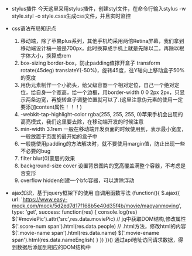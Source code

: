 - stylus插件
    今天这里采用stylus插件，创建styl文件，在命令行输入stylus -w style.styl -o style.csss生成css文件，并且实时监控

- css语法布局知识点
    1. 移动端，除了苹果plus系列，其他手机均采用两倍Retina屏幕，我们拿到移动端设计稿一般是700px，此时换算成手机上就是先除以二，再除以根字体大小，换算成rem
    2. box-sizing border-box，防止padding值撑开盒子
    transform rotate(45deg) translateY(-50%)，旋转45度，往Y轴向上移动盒子50%的宽度
    3. 用伪元素制作一个小箭头，给父级容器一个相对定位，自己一个绝对定位，给自身一个宽高，给一个边框，用border-width 0 0 2px 2px，只显示两条边宽，再旋转盒子调整位置就可以了.(这里注意伪元素的使用一定要添加content属性！！！)
    4. -webkit-tap-highlight-color rgba(255, 255, 255, 0)苹果手机会出现的高亮模式，我们这里要去除，在移动端开发的时候注意
    5. min-width 3.1rem 一般在移动端开发页面的时候使用到，表示最小宽度，一般放置于页面的最开始的盒子中
    6. 一般能使用padding的方法解决时，就不要使用margin值，防止出现一些不必要的bug
    7. filter blur(0)蒙层的效果
    8. background-size cover 设置背景图片的宽高覆盖满整个容器，不考虑是否变形
    9. overflow hidden创建一个bfc容器，可以清除浮动

- ajax知识，基于jquery框架下的使用
    自调用函数写法
    (function(){
        $.ajax({
                url: 'https://www.easy-mock.com/mock/5d2ed7d17f168b5e40d35f4b/movie/maoyanmoving',
                type: 'get',
                success: function(res) {
                    console.log(res)
                    $('#moviePic').attr('src',res.data.moviePic) // jq中获取DOM结构,修改属性
                    $('.score-num span').html(res.data.people) // .html方法，修改html的内容
                    $('.movie-name span').html(res.data.name)
                    $('.movie-ename span').html(res.data.nameEnglish)
                }
            })
    })()
    通过api地址访问请求数据，得到数据后添加到相应的DOM结构中